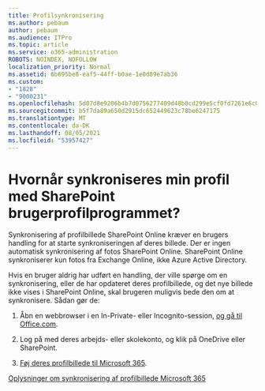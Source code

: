 ```yaml
---
title: Profilsynkronisering
ms.author: pebaum
author: pebaum
ms.audience: ITPro
ms.topic: article
ms.service: o365-administration
ROBOTS: NOINDEX, NOFOLLOW
localization_priority: Normal
ms.assetid: 6b695be8-eaf5-44ff-b0ae-1e0d89e7ab36
ms.custom:
- "1828"
- "9000231"
ms.openlocfilehash: 5d07d8e9206b4b7d0756277409d48b0cd299e5cf0fd7261e6c0ad75dfe8648f1
ms.sourcegitcommit: b5f7da89a650d2915dc652449623c78be6247175
ms.translationtype: MT
ms.contentlocale: da-DK
ms.lasthandoff: 08/05/2021
ms.locfileid: "53957427"
---
```

# <a name="when-do-my-profile-changes-sync-to-the-sharepoint-user-profile-application"></a>Hvornår synkroniseres min profil med SharePoint brugerprofilprogrammet?

Synkronisering af profilbillede SharePoint Online kræver en brugers handling for at starte synkroniseringen af deres billede. Der er ingen automatisk synkronisering af fotos SharePoint Online. SharePoint Online synkroniserer kun fotos fra Exchange Online, ikke Azure Active Directory.

Hvis en bruger aldrig har udført en handling, der ville spørge om en synkronisering, eller de har opdateret deres profilbillede, og det nye billede ikke vises i SharePoint Online, skal brugeren muligvis bede den om at synkronisere. Sådan gør de:

1. Åbn en webbrowser i en In-Private- eller Incognito-session, [og gå til Office.com](https://www.office.com/).

2. Log på med deres arbejds- eller skolekonto, og klik på OneDrive eller SharePoint.

3. [Føj deres profilbillede til Microsoft 365](https://support.office.com/article/Add-your-profile-photo-to-Office-365-2eaf93fd-b3f1-43b9-9cdc-bdcd548435b7).

[Oplysninger om synkronisering af profilbillede Microsoft 365](https://support.office.com/article/Information-about-user-profile-synchronization-in-SharePoint-Online-177eb196-5887-43c9-84c3-b98a43d35129)

